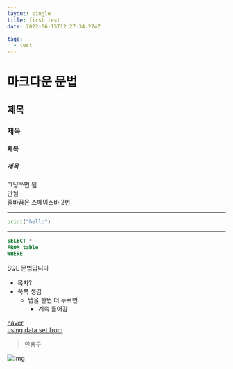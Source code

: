 ```yaml
---
layout: single
title: first test
date: 2022-06-15T12:27:34.274Z

tags:
  - test
---
```


# 마크다운 문법
## 제목 
### 제목
#### 제목
##### 제목 

그냥쓰면 됨  
안됨   
줄바꿈은 스페이스바 2번   

***

```python
print("hello")
```
---

```sql
SELECT *
FROM table
WHERE
```
SQL 문법입니다

- 목차?
- 쭉쭉 생김
  - 탭을 한번 더 누르면
    - 계속 들어감

[naver]("www.naver.com")  
[using data set from](www.kosis.com)

> 인용구 

![img]("screenshot.png")

